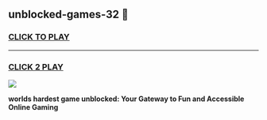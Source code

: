 
## unblocked-games-32 👋
<h3>
<a href="https://premium.freeplayer.one?title=unblocked-games-32&ref=14F">CLICK TO PLAY</a></h3>
<hr>

<h3>
<a href="https://premium.freeplayer.one?title=unblocked-games-32&ref=14F">CLICK 2 PLAY</a>
  
</h3>

<a href="https://premium.freeplayer.one?title=unblocked-games-32&ref=12F/"><img src="https://clearcache.store/games.png"></a>


**worlds hardest game unblocked: Your Gateway to Fun and Accessible Online Gaming**
